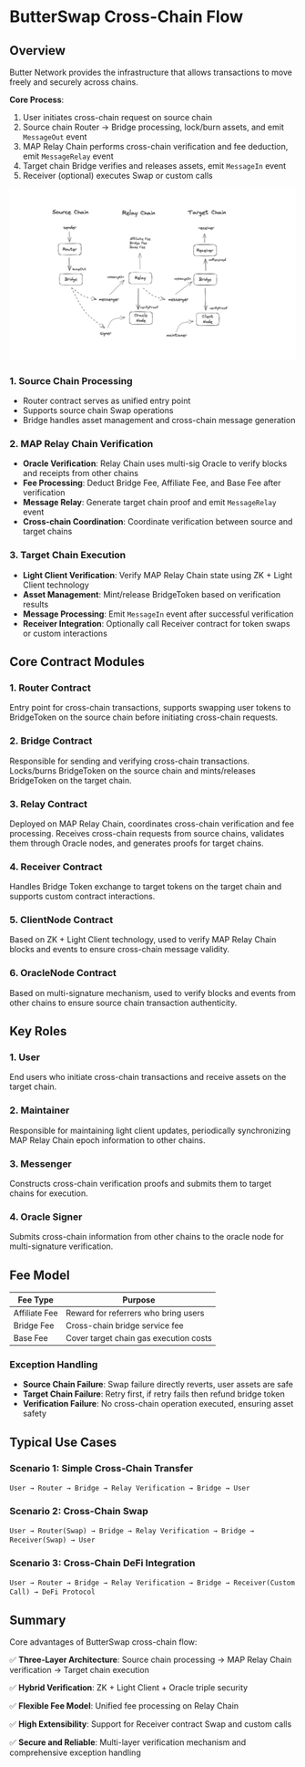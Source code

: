 # ButterSwap Cross-Chain Flow

## Overview

Butter Network provides the infrastructure that allows transactions to move freely and securely across chains.

**Core Process**:
1. User initiates cross-chain request on source chain
2. Source chain Router → Bridge processing, lock/burn assets, and emit `MessageOut` event
3. MAP Relay Chain performs cross-chain verification and fee deduction, emit `MessageRelay` event
4. Target chain Bridge verifies and releases assets, emit `MessageIn` event
5. Receiver (optional) executes Swap or custom calls


![Cross Chain Flow](../.gitbook/assets/cross-chain-flow.png)

### 1. Source Chain Processing

- Router contract serves as unified entry point
- Supports source chain Swap operations
- Bridge handles asset management and cross-chain message generation

### 2. MAP Relay Chain Verification

- **Oracle Verification**: Relay Chain uses multi-sig Oracle to verify blocks and receipts from other chains
- **Fee Processing**: Deduct Bridge Fee, Affiliate Fee, and Base Fee after verification
- **Message Relay**: Generate target chain proof and emit `MessageRelay` event
- **Cross-chain Coordination**: Coordinate verification between source and target chains

### 3. Target Chain Execution

- **Light Client Verification**: Verify MAP Relay Chain state using ZK + Light Client technology
- **Asset Management**: Mint/release BridgeToken based on verification results
- **Message Processing**: Emit `MessageIn` event after successful verification
- **Receiver Integration**: Optionally call Receiver contract for token swaps or custom interactions


## Core Contract Modules

### 1. Router Contract
Entry point for cross-chain transactions, supports swapping user tokens to BridgeToken on the source chain before initiating cross-chain requests.

### 2. Bridge Contract
Responsible for sending and verifying cross-chain transactions.
Locks/burns BridgeToken on the source chain and mints/releases BridgeToken on the target chain.

### 3. Relay Contract
Deployed on MAP Relay Chain, coordinates cross-chain verification and fee processing. Receives cross-chain requests from source chains, validates them through Oracle nodes, and generates proofs for target chains.

### 4. Receiver Contract
Handles Bridge Token exchange to target tokens on the target chain and supports custom contract interactions.

### 5. ClientNode Contract
Based on ZK + Light Client technology, used to verify MAP Relay Chain blocks and events to ensure cross-chain message validity.

### 6. OracleNode Contract
Based on multi-signature mechanism, used to verify blocks and events from other chains to ensure source chain transaction authenticity.

## Key Roles

### 1. User
End users who initiate cross-chain transactions and receive assets on the target chain.

### 2. Maintainer
Responsible for maintaining light client updates, periodically synchronizing MAP Relay Chain epoch information to other chains.

### 3. Messenger
Constructs cross-chain verification proofs and submits them to target chains for execution.

### 4. Oracle Signer
Submits cross-chain information from other chains to the oracle node for multi-signature verification.


## Fee Model

| Fee Type  | Purpose |
|---------|---------|
| Affiliate Fee | Reward for referrers who bring users |
| Bridge Fee | Cross-chain bridge service fee |
| Base Fee | Cover target chain gas execution costs |


### Exception Handling

- **Source Chain Failure**: Swap failure directly reverts, user assets are safe
- **Target Chain Failure**: Retry first, if retry fails then refund bridge token
- **Verification Failure**: No cross-chain operation executed, ensuring asset safety

## Typical Use Cases

### Scenario 1: Simple Cross-Chain Transfer
```
User → Router → Bridge → Relay Verification → Bridge → User
```

### Scenario 2: Cross-Chain Swap
```
User → Router(Swap) → Bridge → Relay Verification → Bridge → Receiver(Swap) → User
```

### Scenario 3: Cross-Chain DeFi Integration
```
User → Router → Bridge → Relay Verification → Bridge → Receiver(Custom Call) → DeFi Protocol
```

## Summary

Core advantages of ButterSwap cross-chain flow:

✅ **Three-Layer Architecture**: Source chain processing → MAP Relay Chain verification → Target chain execution

✅ **Hybrid Verification**: ZK + Light Client + Oracle triple security

✅ **Flexible Fee Model**: Unified fee processing on Relay Chain

✅ **High Extensibility**: Support for Receiver contract Swap and custom calls

✅ **Secure and Reliable**: Multi-layer verification mechanism and comprehensive exception handling

